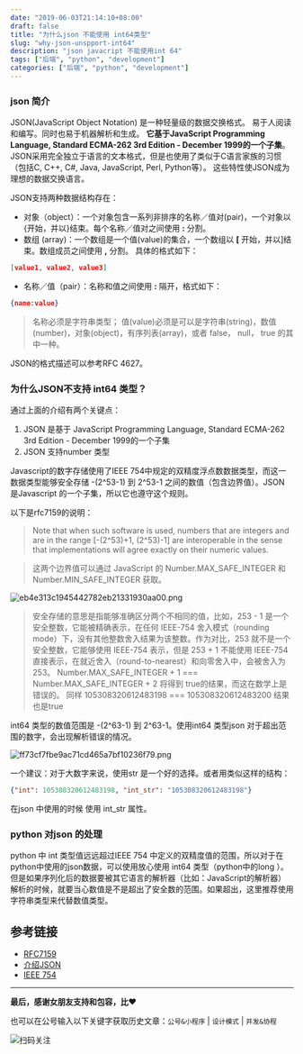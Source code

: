 ```yaml
---
date: "2019-06-03T21:14:10+08:00"
draft: false
title: "为什么json 不能使用 int64类型"
slug: "why-json-unspport-int64"
description: "json javacript 不能使用int 64"
tags: ["后端", "python", "development"]
categories: ["后端", "python", "development"]
---
```


### json 简介

JSON(JavaScript Object Notation) 是一种轻量级的数据交换格式。 易于人阅读和编写。同时也易于机器解析和生成。 **它基于JavaScript Programming Language, Standard ECMA-262 3rd Edition - December 1999的一个子集**。 JSON采用完全独立于语言的文本格式，但是也使用了类似于C语言家族的习惯（包括C, C++, C#, Java, JavaScript, Perl, Python等）。 这些特性使JSON成为理想的数据交换语言。

JSON支持两种数据结构存在：

* 对象（object）：一个对象包含一系列非排序的名称／值对(pair)，一个对象以{开始，并以}结束。每个名称／值对之间使用 **:** 分割。
* 数组 (array)：一个数组是一个值(value)的集合，一个数组以 **[** 开始，并以]结束。数组成员之间使用 **,** 分割。
具体的格式如下：

```json
[value1, value2, value3]
```

* 名称／值（pair）：名称和值之间使用 **:** 隔开，格式如下：

```json
{name:value}
```

> 名称必须是字符串类型； 
> 值(value)必须是可以是字符串(string)，数值(number)，对象(object)，有序列表(array)，或者 false， null， true 的其中一种。

JSON的格式描述可以参考RFC 4627。


### 为什么JSON不支持 int64 类型？

通过上面的介绍有两个关键点：

1. JSON 是基于 JavaScript Programming Language, Standard ECMA-262 3rd Edition - December 1999的一个子集
2. JSON 支持number 类型

Javascript的数字存储使用了IEEE 754中规定的双精度浮点数数据类型，而这一数据类型能够安全存储 -(2^53-1) 到 2^53-1 之间的数值（包含边界值）。JSON 是Javascript 的一个子集，所以它也遵守这个规则。

以下是rfc7159的说明：

> Note that when such software is used, numbers that are integers and
   are in the range [-(2^53)+1, (2^53)-1] are interoperable in the
   sense that implementations will agree exactly on their numeric
   values.


> 这两个边界值可以通过 JavaScript 的 Number.MAX_SAFE_INTEGER 和 Number.MIN_SAFE_INTEGER 获取。

![eb4e313c1945442782eb21331930aa00.png](evernotecid://49E50F6F-983A-4D9E-90FA-7763241410D1/appyinxiangcom/8460937/ENResource/p5282)

> 安全存储的意思是指能够准确区分两个不相同的值，比如，253 - 1 是一个安全整数，它能被精确表示，在任何 IEEE-754 舍入模式（rounding mode）下，没有其他整数舍入结果为该整数。作为对比，253 就不是一个安全整数，它能够使用 IEEE-754 表示，但是 253 + 1 不能使用 IEEE-754 直接表示，在就近舍入（round-to-nearest）和向零舍入中，会被舍入为 253。
> Number.MAX_SAFE_INTEGER + 1 === Number.MAX_SAFE_INTEGER + 2 将得到 true的结果，而这在数学上是错误的。
> 同样 105308320612483198 === 105308320612483200 结果也是true

int64 类型的数值范围是 -(2^63-1) 到 2^63-1。使用int64 类型json 对于超出范围的数字，会出现解析错误的情况。

![ff73cf7fbe9ac71cd465a7bf10236f79.png](evernotecid://49E50F6F-983A-4D9E-90FA-7763241410D1/appyinxiangcom/8460937/ENResource/p5283)


一个建议：对于大数字来说，使用str 是一个好的选择。或者用类似这样的结构：

```json
{"int": 105308320612483198, "int_str": "105308320612483198"}
```

在json 中使用的时候 使用 int_str 属性。

### python 对json 的处理

python 中 int 类型值远远超过IEEE 754 中定义的双精度值的范围，所以对于在python中使用的json数据，可以使用放心使用 int64 类型（python中的long ）。但是如果序列化后的数据要被其它语言的解析器（比如：JavaScript的解析器）解析的时候，就要当心数值是不是超出了安全数的范围。如果超出，这里推荐使用字符串类型来代替数值类型。





## 参考链接

* [RFC7159](https://tools.ietf.org/html/rfc7159.html)
* [介绍JSON](http://www.json.org/json-zh.html)
* [IEEE 754](https://zh.wikipedia.org/zh-hans/IEEE_754)


------


**最后，感谢女朋友支持和包容，比❤️**

也可以在公号输入以下关键字获取历史文章：`公号&小程序` | `设计模式` | `并发&协程`

![扫码关注](http://media.gusibi.mobi/zHqNew3j1brVxSoTkjOerslhnB_ZpchcOXf60lFUxiZ5YtnCHs5HrJNOP14go6Ea)
